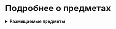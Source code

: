 # Подробнее о предметах

<details>
<summary><strong>Размещаемые предметы</strong></summary>

<pre>
1. Костёр (Dark Souls)
   Описание: Щелкните правой кнопкой мыши рядом с костром, чтобы открыть окно повышения уровня игрока.
   Рецепт 1:
       Костёр (стандартный) × 1
       Железный меч × 1
   Рецепт 2:
       Костёр (стандартный) × 1
       Стальной меч × 1
   Рабочее место: не требуется
</pre>

</details>
